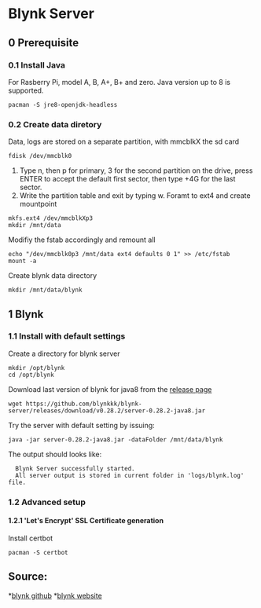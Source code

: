 # Blynk Server

## 0 Prerequisite
### 0.1 Install Java
For Rasberry Pi, model A, B, A+, B+ and zero. Java version up to 8 is supported.
```
pacman -S jre8-openjdk-headless 
```

### 0.2 Create data diretory
Data, logs are stored on a separate partition, with mmcblkX the sd card
```
fdisk /dev/mmcblk0
```
1. Type n, then p for primary, 3 for the second partition on the drive, press ENTER to accept the default first sector, then type +4G for the last sector.
2. Write the partition table and exit by typing w.
Foramt to ext4 and create mountpoint
```
mkfs.ext4 /dev/mmcblkXp3
mkdir /mnt/data
```
Modifiy the fstab accordingly and remount all
```
echo "/dev/mmcblk0p3 /mnt/data ext4 defaults 0 1" >> /etc/fstab 
mount -a
```
Create blynk data directory
```
mkdir /mnt/data/blynk
```

## 1 Blynk
### 1.1 Install with default settings
Create a directory for blynk server
```
mkdir /opt/blynk
cd /opt/blynk
```
Download last version of blynk for java8 from the [release page](https://github.com/blynkkk/blynk-server/releases)
```
wget https://github.com/blynkkk/blynk-server/releases/download/v0.28.2/server-0.28.2-java8.jar
```
Try the server with default setting by issuing:
```
java -jar server-0.28.2-java8.jar -dataFolder /mnt/data/blynk
```
The output should looks like:
```
  Blynk Server successfully started.
  All server output is stored in current folder in 'logs/blynk.log' file.
```
### 1.2 Advanced setup
#### 1.2.1 'Let's Encrypt' SSL Certificate generation
Install certbot
```
pacman -S certbot
```


## Source:
*[blynk github](https://github.com/blynkkk/blynk-server)
*[blynk website](https://www.blynk.cc/)
